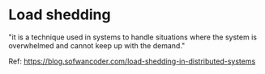 # Load shedding

"it is a technique used in systems to handle situations where the system is overwhelmed and cannot keep up with the demand."

Ref: https://blog.sofwancoder.com/load-shedding-in-distributed-systems
